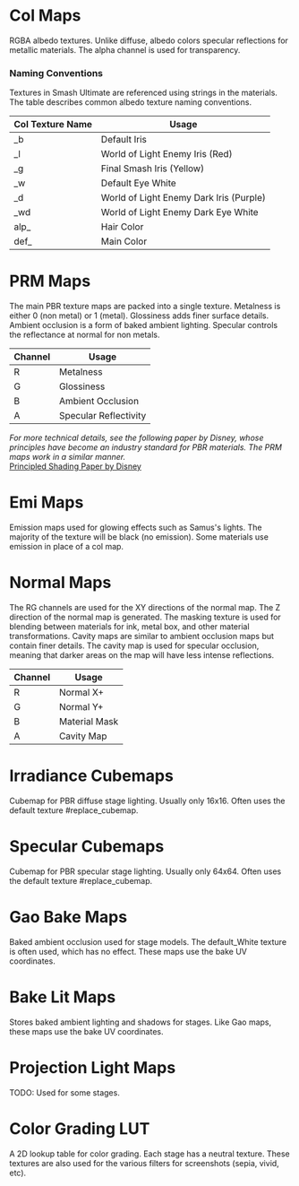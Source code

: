 # Col Maps
RGBA albedo textures. Unlike diffuse, albedo colors specular reflections for metallic materials.
The alpha channel is used for transparency.

### Naming Conventions
Textures in Smash Ultimate are referenced using strings in the materials. The table describes common
albedo texture naming conventions.

| Col Texture Name | Usage |
| --- | --- |
| _b | Default Iris |
| _l | World of Light Enemy Iris (Red) |
| _g | Final Smash Iris (Yellow) |
| _w | Default Eye White |
| _d | World of Light Enemy Dark Iris (Purple) |
| _wd | World of Light Enemy Dark Eye White |
| alp_ | Hair Color |
| def_ | Main Color |

# PRM Maps
The main PBR texture maps are packed into a single texture. Metalness is either 0 (non metal) or 1
(metal). Glossiness adds finer surface details. Ambient occlusion is a form of baked ambient
lighting. Specular controls the reflectance at normal for non metals.

| Channel | Usage |
| --- | --- |
| R | Metalness  |
| G | Glossiness   |
| B | Ambient Occlusion |
| A | Specular Reflectivity |

*For more technical details, see the following paper by Disney, whose principles have become an industry standard for PBR materials. The PRM maps work in a similar manner.*  
[Principled Shading Paper by Disney](https://disney-animation.s3.amazonaws.com/library/s2012_pbs_disney_brdf_notes_v2.pdf)

# Emi Maps
Emission maps used for glowing effects such as Samus's lights. The majority of the texture will be
black (no emission). Some materials use emission in place of a col map.

# Normal Maps
The RG channels are used for the XY directions of the normal map. The Z direction of the normal map
is generated. The masking texture is used for blending between materials for ink, metal box, and
other material transformations. Cavity maps are similar to ambient occlusion maps but contain finer
details. The cavity map is used for specular occlusion, meaning that darker areas on the map will
have less intense reflections.

| Channel | Usage |
| --- | --- |
| R | Normal X+  |
| G | Normal Y+  |
| B | Material Mask  |
| A | Cavity Map|

# Irradiance Cubemaps
Cubemap for PBR diffuse stage lighting. Usually only 16x16. Often uses the default texture
#replace_cubemap.

# Specular Cubemaps
Cubemap for PBR specular stage lighting. Usually only 64x64. Often uses the default texture
#replace_cubemap.

# Gao Bake Maps
Baked ambient occlusion used for stage models. The default_White texture is often used, which has no
effect. These maps use the bake UV coordinates.

# Bake Lit Maps
Stores baked ambient lighting and shadows for stages. Like Gao maps, these maps use the bake UV
coordinates.

# Projection Light Maps
TODO: Used for some stages.

# Color Grading LUT
A 2D lookup table for color grading. Each stage has a neutral texture. These textures are also used
for the various filters for screenshots (sepia, vivid, etc).
